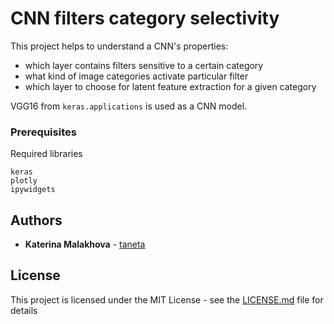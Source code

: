 # CNN filters category selectivity

This project helps to understand a CNN's properties: 

- which layer contains filters sensitive to a certain category
- what kind of image categories activate particular filter
- which layer to choose for latent feature extraction for a given category

VGG16 from `keras.applications` is used as a CNN model.


### Prerequisites

Required libraries

```
keras
plotly
ipywidgets
```

## Authors

* **Katerina Malakhova** - [taneta](https://github.com/taneta)


## License

This project is licensed under the MIT License - see the [LICENSE.md](LICENSE.md) file for details
